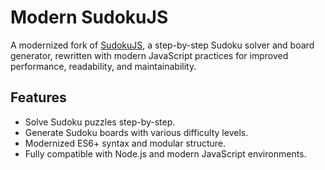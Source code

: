 # Modern SudokuJS

A modernized fork of [SudokuJS](https://github.com/pocketjoso/sudokuJS), a step-by-step Sudoku solver and board generator, rewritten with modern JavaScript practices for improved performance, readability, and maintainability.

## Features

- Solve Sudoku puzzles step-by-step.
- Generate Sudoku boards with various difficulty levels.
- Modernized ES6+ syntax and modular structure.
- Fully compatible with Node.js and modern JavaScript environments.
